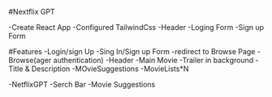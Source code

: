 #Nextflix GPT

-Create React App
-Configured TailwindCss
-Header
-Loging Form
-Sign up Form

#Features
-Login/sign Up
  -Sing In/Sign up Form
  -redirect to Browse Page
-Browse(ager authentication)
    -Header
    -Main Movie
      -Trailer in background
      -Title & Description
      -MOvieSuggestions
        -MovieLists*N

-NetflixGPT
    -Serch Bar
    -Movie Suggestions